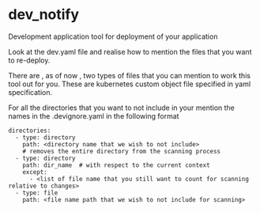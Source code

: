 # dev_notify
Development application tool for deployment of your application

Look at the dev.yaml file and realise how to mention the files that you want to re-deploy.

There are , as of now , two types of files that you can mention to work this tool out for you.
These are kubernetes custom object file specified in yaml specification.


For all the directories that you want to not include in your mention the names in the .devignore.yaml in the following format
```
directories:
  - type: directory 
    path: <directory name that we wish to not include>
    # removes the entire directory from the scanning process
  - type: directory
    path: dir_name  # with respect to the current context
    except:
      - <list of file name that you still want to count for scanning relative to changes>
  - type: file
    path: <file name path that we wish to not include for scanning>

